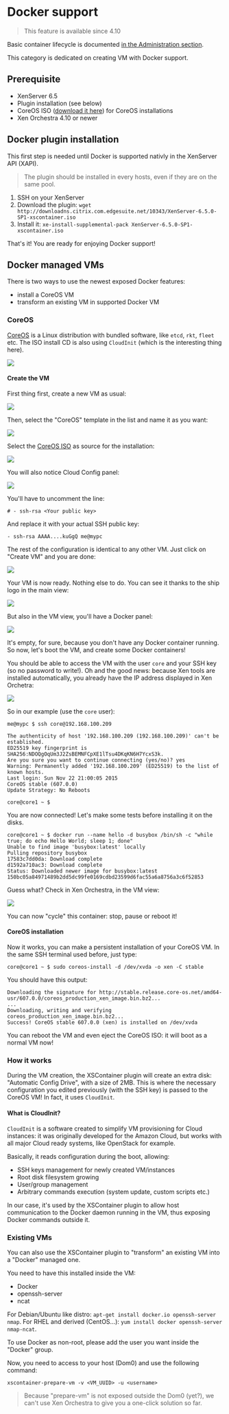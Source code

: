 # Docker support

> This feature is available since 4.10

Basic container lifecycle is documented [in the Administration section](https://xen-orchestra.com/docs/administration.html#docker-management).

This category is dedicated on creating VM with Docker support.

## Prerequisite

* XenServer 6.5
* Plugin installation (see below)
* CoreOS ISO ([download it here](http://stable.release.core-os.net/amd64-usr/current/coreos_production_iso_image.iso)) for CoreOS installations
* Xen Orchestra 4.10 or newer

## Docker plugin installation

This first step is needed until Docker is supported nativly in the XenServer API (XAPI).

> The plugin should be installed in every hosts, even if they are on the same pool.

1. SSH on your XenServer
1. Download the plugin: `wget http://downloadns.citrix.com.edgesuite.net/10343/XenServer-6.5.0-SP1-xscontainer.iso`
1. Install it: `xe-install-supplemental-pack XenServer-6.5.0-SP1-xscontainer.iso`

That's it! You are ready for enjoying Docker support!

## Docker managed VMs

There is two ways to use the newest exposed Docker features:

* install a CoreOS VM
* transform an existing VM in supported Docker VM

### CoreOS

[CoreOS](https://coreos.com/) is a Linux distribution with bundled software, like `etcd`, `rkt`, `fleet` etc. The ISO install CD is also using `CloudInit` (which is the interesting thing here).

![](https://xen-orchestra.com/blog/content/images/2015/11/coreos-logo.png)

#### Create the VM

First thing first, create a new VM as usual:

![](https://xen-orchestra.com/blog/content/images/2015/11/createvm.png)

Then, select the "CoreOS" template in the list and name it as you want:

![](https://xen-orchestra.com/blog/content/images/2015/11/coreostemplate.png)

Select the [CoreOS ISO](http://stable.release.core-os.net/amd64-usr/current/coreos_production_iso_image.iso) as source for the installation:

![](https://xen-orchestra.com/blog/content/images/2015/11/coreosiso.png)

You will also notice Cloud Config panel:

![](https://xen-orchestra.com/blog/content/images/2015/11/cloudconfig.png)

You'll have to uncomment the line:

`# - ssh-rsa <Your public key>`

And replace it with your actual SSH public key:

`- ssh-rsa AAAA....kuGgQ me@mypc`


The rest of the configuration is identical to any other VM. Just click on "Create VM" and you are done:

![](https://xen-orchestra.com/blog/content/images/2015/11/createdockereadyvm.png)

Your VM is now ready. Nothing else to do. You can see it thanks to the ship logo in the main view:

![](https://xen-orchestra.com/blog/content/images/2015/11/dockerenable.png)

But also in the VM view, you'll have a Docker panel:

![](https://xen-orchestra.com/blog/content/images/2015/11/dockerpanel.png)

It's empty, for sure, because you don't have any Docker container running. So now, let's boot the VM, and create some Docker containers!

You should be able to access the VM with the user `core` and your SSH key (so no password to write!). Oh and the good news: because Xen tools are installed automatically, you already have the IP address displayed in Xen Orchetra:

![](/blog/content/images/2015/11/dockerip.png)

So in our example (use the `core` user):

```
me@mypc $ ssh core@192.168.100.209

The authenticity of host '192.168.100.209 (192.168.100.209)' can't be established.
ED25519 key fingerprint is SHA256:NDOQgOqUm3J2ZsBEMNFCpXE1lTsu4DKqKN6H7YcxS3k.
Are you sure you want to continue connecting (yes/no)? yes
Warning: Permanently added '192.168.100.209' (ED25519) to the list of known hosts.
Last login: Sun Nov 22 21:00:05 2015
CoreOS stable (607.0.0)
Update Strategy: No Reboots

core@core1 ~ $ 
```

You are now connected! Let's make some tests before installing it on the disks.

```
core@core1 ~ $ docker run --name hello -d busybox /bin/sh -c "while true; do echo Hello World; sleep 1; done"
Unable to find image 'busybox:latest' locally
Pulling repository busybox
17583c7dd0da: Download complete 
d1592a710ac3: Download complete 
Status: Downloaded newer image for busybox:latest
150bc05a84971489b2dd5dc99fe0169cdbd23599d6fac55a6a8756a3c6f52853

```

Guess what? Check in Xen Orchestra, in the VM view:

![](/blog/content/images/2015/11/dockerlist.png)

You can now "cycle" this container: stop, pause or reboot it!

#### CoreOS installation

Now it works, you can make a persistent installation of your CoreOS VM. In the same SSH terminal used before, just type:

```
core@core1 ~ $ sudo coreos-install -d /dev/xvda -o xen -C stable
```

You should have this output:

```
Downloading the signature for http://stable.release.core-os.net/amd64-usr/607.0.0/coreos_production_xen_image.bin.bz2...
...
Downloading, writing and verifying coreos_production_xen_image.bin.bz2...
Success! CoreOS stable 607.0.0 (xen) is installed on /dev/xvda
```

You can reboot the VM and even eject the CoreOS ISO: it will boot as a normal VM now!

### How it works

During the VM creation, the XSContainer plugin will create an extra disk: "Automatic Config Drive", with a size of 2MB. This is where the necessary configuration you edited previously (with the SSH key) is passed to the CoreOS VM! In fact, it uses `CloudInit`.

#### What is CloudInit?

`CloudInit` is a software created to simplify VM provisioning for Cloud instances: it was originally developed for the Amazon Cloud, but works with all major Cloud ready systems, like OpenStack for example.

Basically, it reads configuration during the boot, allowing:

* SSH keys management for newly created VM/instances
* Root disk filesystem growing
* User/group management
* Arbitrary commands execution (system update, custom scripts etc.)

In our case, it's used by the XSContainer plugin to allow host communication to the Docker daemon running in the VM, thus exposing Docker commands outside it.

### Existing VMs

You can also use the XSContainer plugin to "transform" an existing VM into a "Docker" managed one.

You need to have this installed inside the VM:

* Docker
* openssh-server
* ncat

For Debian/Ubuntu like distro: `apt-get install docker.io openssh-server nmap`. For RHEL and derived (CentOS...): `yum install docker openssh-server nmap-ncat`.

To use Docker as non-root, please add the user you want inside the "Docker" group.

Now, you need to access to your host (Dom0) and use the following command:

```
xscontainer-prepare-vm -v <VM_UUID> -u <username>
```

> Because "prepare-vm" is not exposed outside the Dom0 (yet?), we can't use Xen Orchestra to give you a one-click solution so far.
